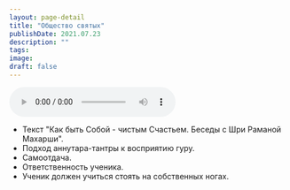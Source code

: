 ```yaml
---
layout: page-detail
title: "Общество святых"
publishDate: 2021.07.23
description: ""
tags:
image:
draft: false
---
```


<audio title="2021.07.23 - Общество святых.mp3" src="https://filer-api.advayta.org/v1.0/public/files/74478" controls=""></audio>

* Текст "Как быть Собой - чистым Счастьем. Беседы с Шри Раманой Махарши".
* Подход аннутара-тантры к восприятию гуру.
* Самоотдача.
* Ответственность ученика.
* Ученик должен учиться стоять на собственных ногах.

  
